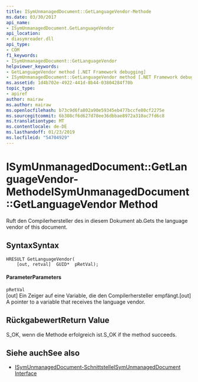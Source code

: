 ```yaml
---
title: ISymUnmanagedDocument::GetLanguageVendor-Methode
ms.date: 03/30/2017
api_name:
- ISymUnmanagedDocument.GetLanguageVendor
api_location:
- diasymreader.dll
api_type:
- COM
f1_keywords:
- ISymUnmanagedDocument::GetLanguageVendor
helpviewer_keywords:
- GetLanguageVendor method [.NET Framework debugging]
- ISymUnmanagedDocument::GetLanguageVendor method [.NET Framework debugging]
ms.assetid: 1d4b702e-4922-441d-8b44-03804284f70b
topic_type:
- apiref
author: mairaw
ms.author: mairaw
ms.openlocfilehash: b73c9d6fa802a90e59345eb477bccfe80cf2275e
ms.sourcegitcommit: 6b308cf6d627d78ee36dbbae8972a310ac7fd6c8
ms.translationtype: MT
ms.contentlocale: de-DE
ms.lasthandoff: 01/23/2019
ms.locfileid: "54704929"
---
```

# <a name="isymunmanageddocumentgetlanguagevendor-method"></a><span data-ttu-id="5f10e-102">ISymUnmanagedDocument::GetLanguageVendor-Methode</span><span class="sxs-lookup"><span data-stu-id="5f10e-102">ISymUnmanagedDocument::GetLanguageVendor Method</span></span>
<span data-ttu-id="5f10e-103">Ruft den Compilerhersteller des in diesem Dokument ab.</span><span class="sxs-lookup"><span data-stu-id="5f10e-103">Gets the language vendor of this document.</span></span>  
  
## <a name="syntax"></a><span data-ttu-id="5f10e-104">Syntax</span><span class="sxs-lookup"><span data-stu-id="5f10e-104">Syntax</span></span>  
  
```  
HRESULT GetLanguageVendor(  
    [out, retval]  GUID*  pRetVal);  
```  
  
#### <a name="parameters"></a><span data-ttu-id="5f10e-105">Parameter</span><span class="sxs-lookup"><span data-stu-id="5f10e-105">Parameters</span></span>  
 `pRetVal`  
 <span data-ttu-id="5f10e-106">[out] Ein Zeiger auf eine Variable, die den Compilerhersteller empfängt.</span><span class="sxs-lookup"><span data-stu-id="5f10e-106">[out] A pointer to a variable that receives the language vendor.</span></span>  
  
## <a name="return-value"></a><span data-ttu-id="5f10e-107">Rückgabewert</span><span class="sxs-lookup"><span data-stu-id="5f10e-107">Return Value</span></span>  
 <span data-ttu-id="5f10e-108">S_OK, wenn die Methode erfolgreich ist.</span><span class="sxs-lookup"><span data-stu-id="5f10e-108">S_OK if the method succeeds.</span></span>  
  
## <a name="see-also"></a><span data-ttu-id="5f10e-109">Siehe auch</span><span class="sxs-lookup"><span data-stu-id="5f10e-109">See also</span></span>
- [<span data-ttu-id="5f10e-110">ISymUnmanagedDocument-Schnittstelle</span><span class="sxs-lookup"><span data-stu-id="5f10e-110">ISymUnmanagedDocument Interface</span></span>](../../../../docs/framework/unmanaged-api/diagnostics/isymunmanageddocument-interface.md)
